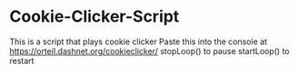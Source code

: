 # Cookie-Clicker-Script
This is a script that plays cookie clicker
Paste this into the console at https://orteil.dashnet.org/cookieclicker/
stopLoop() to pause
startLoop() to restart
